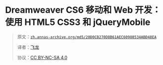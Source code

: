# Dreamweaver CS6 移动和 Web 开发：使用 HTML5 CSS3 和 jQueryMobile

> 原文：[`zh.annas-archive.org/md5/20D0CB270D8B61AEC60988534ABD48EA`](https://zh.annas-archive.org/md5/20D0CB270D8B61AEC60988534ABD48EA)
> 
> 译者：[飞龙](https://github.com/wizardforcel)
> 
> 协议：[CC BY-NC-SA 4.0](http://creativecommons.org/licenses/by-nc-sa/4.0/)